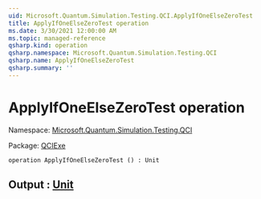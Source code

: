 ```yaml
---
uid: Microsoft.Quantum.Simulation.Testing.QCI.ApplyIfOneElseZeroTest
title: ApplyIfOneElseZeroTest operation
ms.date: 3/30/2021 12:00:00 AM
ms.topic: managed-reference
qsharp.kind: operation
qsharp.namespace: Microsoft.Quantum.Simulation.Testing.QCI
qsharp.name: ApplyIfOneElseZeroTest
qsharp.summary: ''
---
```


# ApplyIfOneElseZeroTest operation

Namespace: [Microsoft.Quantum.Simulation.Testing.QCI](xref:Microsoft.Quantum.Simulation.Testing.QCI)

Package: [QCIExe](https://nuget.org/packages/QCIExe)




```qsharp
operation ApplyIfOneElseZeroTest () : Unit
```


## Output : [Unit](xref:microsoft.quantum.lang-ref.unit)

